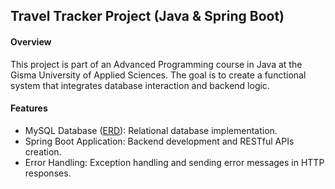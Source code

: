 ## Travel Tracker Project (Java & Spring Boot)

#### Overview
This project is part of an Advanced Programming course in Java at the Gisma University of Applied Sciences. The goal is to create a functional system that integrates database interaction and backend logic.

#### Features
   * MySQL Database ([ERD](https://github.com/vkislinskii/m604_programming_travel_tracker/blob/main/mysql_erd.JPG)): Relational database implementation.
   * Spring Boot Application: Backend development and RESTful APIs creation.
   * Error Handling: Exception handling and sending error messages in HTTP responses.   
